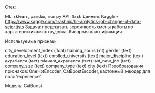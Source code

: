 Стек:

ML: sklearn, pandas, numpy
API: flask
Данные: Kaggle - https://www.kaggle.com/arashnic/hr-analytics-job-change-of-data-scientists
Задача: предсказать вероятность смены работы по характеристикам сотрудника. Бинарная классификация

Используемые признаки:

city_development_index (float)
training_hours (int)
gender (text)
education_level (text)
enrolled_university (text)
major_discipline (text)
experience (text)
relevent_experience (text)
last_new_job (text)
company_size (text)
company_type (text)
city (text)
Преобразования признаков: OneHotEncoder, CatBoostEncoder, кастомный энкодер для поля 'experience'

Модель: CatBoost

